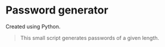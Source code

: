 # Password generator
Created using Python.
> This small script generates passwords of a given length.

